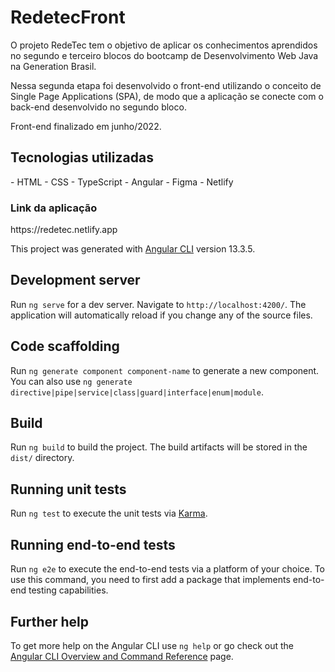 # RedetecFront

O projeto RedeTec tem o objetivo de aplicar os conhecimentos aprendidos no segundo e terceiro blocos do bootcamp de Desenvolvimento Web Java na Generation Brasil.

Nessa segunda etapa foi desenvolvido o front-end utilizando o conceito de Single Page Applications (SPA), de modo que a aplicação se conecte com o back-end desenvolvido no segundo bloco.

Front-end finalizado em junho/2022.

<h2>Tecnologias utilizadas</h2>
- HTML
- CSS
- TypeScript
- Angular
- Figma
- Netlify
<h3>Link da aplicação</h3>
https://redetec.netlify.app

This project was generated with [Angular CLI](https://github.com/angular/angular-cli) version 13.3.5.

## Development server

Run `ng serve` for a dev server. Navigate to `http://localhost:4200/`. The application will automatically reload if you change any of the source files.

## Code scaffolding

Run `ng generate component component-name` to generate a new component. You can also use `ng generate directive|pipe|service|class|guard|interface|enum|module`.

## Build

Run `ng build` to build the project. The build artifacts will be stored in the `dist/` directory.

## Running unit tests

Run `ng test` to execute the unit tests via [Karma](https://karma-runner.github.io).

## Running end-to-end tests

Run `ng e2e` to execute the end-to-end tests via a platform of your choice. To use this command, you need to first add a package that implements end-to-end testing capabilities.

## Further help

To get more help on the Angular CLI use `ng help` or go check out the [Angular CLI Overview and Command Reference](https://angular.io/cli) page.
